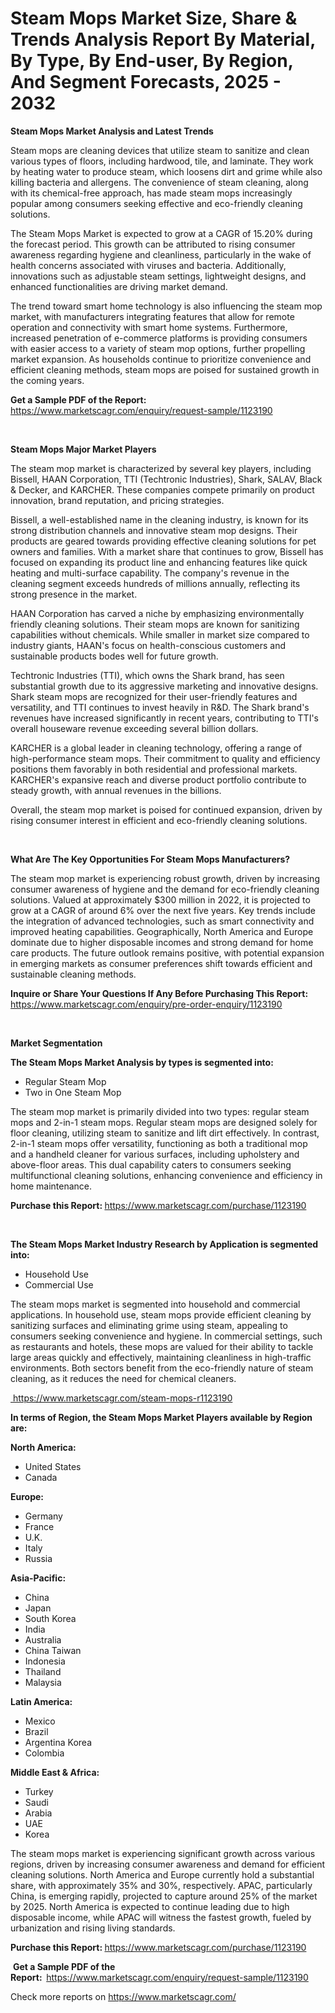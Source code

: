 <p><h1>Steam Mops Market Size, Share & Trends Analysis Report By Material, By Type, By End-user, By Region, And Segment Forecasts, 2025 - 2032</h1></p><p><strong>Steam Mops Market Analysis and Latest Trends</strong></p>
<p><p>Steam mops are cleaning devices that utilize steam to sanitize and clean various types of floors, including hardwood, tile, and laminate. They work by heating water to produce steam, which loosens dirt and grime while also killing bacteria and allergens. The convenience of steam cleaning, along with its chemical-free approach, has made steam mops increasingly popular among consumers seeking effective and eco-friendly cleaning solutions.</p><p>The Steam Mops Market is expected to grow at a CAGR of 15.20% during the forecast period. This growth can be attributed to rising consumer awareness regarding hygiene and cleanliness, particularly in the wake of health concerns associated with viruses and bacteria. Additionally, innovations such as adjustable steam settings, lightweight designs, and enhanced functionalities are driving market demand. </p><p>The trend toward smart home technology is also influencing the steam mop market, with manufacturers integrating features that allow for remote operation and connectivity with smart home systems. Furthermore, increased penetration of e-commerce platforms is providing consumers with easier access to a variety of steam mop options, further propelling market expansion. As households continue to prioritize convenience and efficient cleaning methods, steam mops are poised for sustained growth in the coming years.</p></p>
<p><strong>Get a Sample PDF of the Report:&nbsp;</strong> <a href="https://www.marketscagr.com/enquiry/request-sample/1123190?utm_campaign=2004&utm_medium=2&utm_source=Github&utm_content=ia&utm_term=08042025&utm_id=steam-mops">https://www.marketscagr.com/enquiry/request-sample/1123190</a></p>
<p>&nbsp;</p>
<p><strong>Steam Mops Major Market Players</strong></p>
<p><p>The steam mop market is characterized by several key players, including Bissell, HAAN Corporation, TTI (Techtronic Industries), Shark, SALAV, Black & Decker, and KARCHER. These companies compete primarily on product innovation, brand reputation, and pricing strategies.</p><p>Bissell, a well-established name in the cleaning industry, is known for its strong distribution channels and innovative steam mop designs. Their products are geared towards providing effective cleaning solutions for pet owners and families. With a market share that continues to grow, Bissell has focused on expanding its product line and enhancing features like quick heating and multi-surface capability. The company's revenue in the cleaning segment exceeds hundreds of millions annually, reflecting its strong presence in the market.</p><p>HAAN Corporation has carved a niche by emphasizing environmentally friendly cleaning solutions. Their steam mops are known for sanitizing capabilities without chemicals. While smaller in market size compared to industry giants, HAAN's focus on health-conscious customers and sustainable products bodes well for future growth.</p><p>Techtronic Industries (TTI), which owns the Shark brand, has seen substantial growth due to its aggressive marketing and innovative designs. Shark steam mops are recognized for their user-friendly features and versatility, and TTI continues to invest heavily in R&D. The Shark brand's revenues have increased significantly in recent years, contributing to TTI's overall houseware revenue exceeding several billion dollars.</p><p>KARCHER is a global leader in cleaning technology, offering a range of high-performance steam mops. Their commitment to quality and efficiency positions them favorably in both residential and professional markets. KARCHER's expansive reach and diverse product portfolio contribute to steady growth, with annual revenues in the billions.</p><p>Overall, the steam mop market is poised for continued expansion, driven by rising consumer interest in efficient and eco-friendly cleaning solutions.</p></p>
<p>&nbsp;</p>
<p><strong>What Are The Key Opportunities For Steam Mops Manufacturers?</strong></p>
<p><p>The steam mop market is experiencing robust growth, driven by increasing consumer awareness of hygiene and the demand for eco-friendly cleaning solutions. Valued at approximately $300 million in 2022, it is projected to grow at a CAGR of around 6% over the next five years. Key trends include the integration of advanced technologies, such as smart connectivity and improved heating capabilities. Geographically, North America and Europe dominate due to higher disposable incomes and strong demand for home care products. The future outlook remains positive, with potential expansion in emerging markets as consumer preferences shift towards efficient and sustainable cleaning methods.</p></p>
<p><strong>Inquire or Share Your Questions If Any Before Purchasing This Report:</strong> <a href="https://www.marketscagr.com/enquiry/pre-order-enquiry/1123190?utm_campaign=2004&utm_medium=2&utm_source=Github&utm_content=ia&utm_term=08042025&utm_id=steam-mops">https://www.marketscagr.com/enquiry/pre-order-enquiry/1123190</a></p>
<p>&nbsp;</p>
<p><strong>Market Segmentation</strong></p>
<p><strong>The Steam Mops Market Analysis by types is segmented into:</strong></p>
<p><ul><li>Regular Steam Mop</li><li>Two in One Steam Mop</li></ul></p>
<p><p>The steam mop market is primarily divided into two types: regular steam mops and 2-in-1 steam mops. Regular steam mops are designed solely for floor cleaning, utilizing steam to sanitize and lift dirt effectively. In contrast, 2-in-1 steam mops offer versatility, functioning as both a traditional mop and a handheld cleaner for various surfaces, including upholstery and above-floor areas. This dual capability caters to consumers seeking multifunctional cleaning solutions, enhancing convenience and efficiency in home maintenance.</p></p>
<p><strong>Purchase this Report:&nbsp;</strong><a href="https://www.marketscagr.com/purchase/1123190?utm_campaign=2004&utm_medium=2&utm_source=Github&utm_content=ia&utm_term=08042025&utm_id=steam-mops">https://www.marketscagr.com/purchase/1123190</a></p>
<p>&nbsp;</p>
<p><strong>The Steam Mops Market Industry Research by Application is segmented into:</strong></p>
<p><ul><li>Household Use</li><li>Commercial Use</li></ul></p>
<p><p>The steam mops market is segmented into household and commercial applications. In household use, steam mops provide efficient cleaning by sanitizing surfaces and eliminating grime using steam, appealing to consumers seeking convenience and hygiene. In commercial settings, such as restaurants and hotels, these mops are valued for their ability to tackle large areas quickly and effectively, maintaining cleanliness in high-traffic environments. Both sectors benefit from the eco-friendly nature of steam cleaning, as it reduces the need for chemical cleaners.</p></p>
<p><a href="https://www.marketscagr.com/steam-mops-r1123190?utm_campaign=2004&utm_medium=2&utm_source=Github&utm_content=ia&utm_term=08042025&utm_id=steam-mops">&nbsp;https://www.marketscagr.com/steam-mops-r1123190</a></p>
<p><strong>In terms of Region, the Steam Mops Market Players available by Region are:</strong></p>
<p>
    <p> <strong> North America: </strong>
        <ul>
            <li>United States</li>
            <li>Canada</li>
        </ul>
        </p> 
    <p> <strong> Europe: </strong>
        <ul>
            <li>Germany</li>
            <li>France</li>
            <li>U.K.</li>
            <li>Italy</li>
            <li>Russia</li>
        </ul>
        </p> 
    <p> <strong> Asia-Pacific: </strong>
        <ul>
            <li>China</li>
            <li>Japan</li>
            <li>South Korea</li>
            <li>India</li>
            <li>Australia</li>
            <li>China Taiwan</li>
            <li>Indonesia</li>
            <li>Thailand</li>
            <li>Malaysia</li>
        </ul>
        </p> 
    <p> <strong> Latin America: </strong>
        <ul>
            <li>Mexico</li>
            <li>Brazil</li>
            <li>Argentina Korea</li>
            <li>Colombia</li>
        </ul>
        </p> 
    <p> <strong> Middle East & Africa: </strong>
        <ul>
            <li>Turkey</li>
            <li>Saudi</li>
            <li>Arabia</li>
            <li>UAE</li>
            <li>Korea</li>
        </ul>
    </p>
    </p>
<p><p>The steam mops market is experiencing significant growth across various regions, driven by increasing consumer awareness and demand for efficient cleaning solutions. North America and Europe currently hold a substantial share, with approximately 35% and 30%, respectively. APAC, particularly China, is emerging rapidly, projected to capture around 25% of the market by 2025. North America is expected to continue leading due to high disposable income, while APAC will witness the fastest growth, fueled by urbanization and rising living standards.</p></p>
<p><strong>Purchase this Report: </strong><a href="https://www.marketscagr.com/purchase/1123190?utm_campaign=2004&utm_medium=2&utm_source=Github&utm_content=ia&utm_term=08042025&utm_id=steam-mops">https://www.marketscagr.com/purchase/1123190</a></p>
<p>&nbsp;<strong>Get a Sample PDF of the Report:&nbsp;&nbsp;</strong><a href="https://www.marketscagr.com/enquiry/request-sample/1123190?utm_campaign=2004&utm_medium=2&utm_source=Github&utm_content=ia&utm_term=08042025&utm_id=steam-mops">https://www.marketscagr.com/enquiry/request-sample/1123190</a></p>
<p><strong></strong></p>
<p>Check more reports on <a href="https://www.marketscagr.com/?utm_campaign=2004&utm_medium=2&utm_source=Github&utm_content=ia&utm_term=08042025&utm_id=steam-mops">https://www.marketscagr.com/</a></p>
